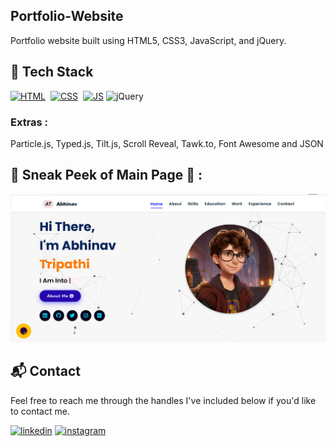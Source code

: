 ## Portfolio-Website
Portfolio website built using HTML5, CSS3, JavaScript, and jQuery.

<!--<a href="https://jigarsable.netlify.app/" target="_blank">**Visit Now** 🚀</a> -->


## 📌 Tech Stack
[![HTML](https://img.shields.io/badge/html5%20-%23E34F26.svg?&style=for-the-badge&logo=html5&logoColor=white)](https://github.com/Abhinav00002/abhinav_portfolio/search?l=html)&nbsp;
[![CSS](https://img.shields.io/badge/css3%20-%231572B6.svg?&style=for-the-badge&logo=css3&logoColor=white)](https://github.com/Abhinav00002/abhinav_portfolio/search?l=css)&nbsp;
[![JS](https://img.shields.io/badge/javascript%20-%23323330.svg?&style=for-the-badge&logo=javascript&logoColor=%23F7DF1E)](https://github.com/Abhinav00002/abhinav_portfolio/search?l=javascript)
<img alt="jQuery" src="https://img.shields.io/badge/jquery-%230769AD.svg?style=for-the-badge&logo=jquery&logoColor=white"/>

### Extras : 
Particle.js, Typed.js, Tilt.js, Scroll Reveal, Tawk.to, Font Awesome and JSON

## 📌 Sneak Peek of Main Page 🙈 :
![mockup720](https://github.com/Abhinav00002/abhinav_portfolio/blob/main/assets/images/projects/portfolio1.png)
<!-- ![ss](https://github.com/Abhinav00002/abhinav_portfolio/blob/main/assets/images/projects/portfolio1.png)-->


<h2>📬 Contact</h2>

Feel free to reach me through the handles I've included below if you'd like to contact me.

[![linkedin](https://img.shields.io/badge/LinkedIn-0077B5?style=for-the-badge&logo=linkedin&logoColor=white)](https://www.linkedin.com/in/abhinavtripathi89/)
[![instagram](https://img.shields.io/badge/Instagram-E4405F?style=for-the-badge&logo=instagram&logoColor=white)](https://www.instagram.com/abhinavtripathi409)